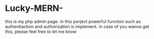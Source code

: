 # Lucky-MERN-
this is my php admin page.
in this porject powerful function such as authentiaction and authorization is implement.
in case of you wanna get this, please feel free to let me know 
